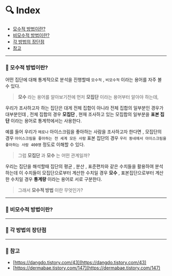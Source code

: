 # :mag: Index

- [모수적 방법이란?](#idx1) 
- [비모수적 방법이란?](#idx2) 
- [각 방법의 장단점](#idx3) 
- [참고](#idx4) 

---



### :radio_button: 모수적 방법이란? <a id="idx1"></a>



어떤 집단에 대해 통계적으로 분석을 진행할때  `모수적` ,  `비모수적` 이라는 용어를 자주 볼 수 있다.

  

> __모수__ 라는 용어를 알아보기전에 먼저 __모집단__ 이라는 용어부터 알아야 하는데,



우리가 조사하고자 하는 집단은 대게 전체 집합이 아니라 전체 집합의 일부분인 경우가 대부분인데 , 전체 집합의 경우 __모집단__ , 현재 조사하고 있는 모집합의 일부분을 __표본 집단__ 이라는 용어로 통계학에서는 사용한다.



예를 들어 우리가 `메로나` 아이스크림을 좋아하는 사람을 조사하고자 한다면 , 모집단의 경우 `아이스크림을 좋아하는 전 세계 모든 사람`  표본 집단의 경우 `우리 동네에서 아이스크림을 좋아하는 사람 400명` 정도로 이해할 수 있다.



> 그럼 __모집단__ 과 __모수__ 는 어떤 관계일까?



우리는 집단을 해석할때 집단의 평균 , 분산 , 표준편차와 같은 수치들을 활용하여 분석하는데 이 수치들이 모집단으로부터 계산한 수치일 경우 __모수__ , 표본집단으로부터 계산한 수치일 경우 __통계량__ 이라는 용어로 서로 구분한다.



> 그래서 __모수적 방법__ 이란 무엇인가?









---


### :radio_button: 비모수적 방법이란? <a id="idx2"></a>





---


### :radio_button: 각 방법의 장단점 <a id="idx3"></a>





---


### :radio_button: 참고 <a id="idx4"></a>

- [https://dangdo.tistory.com/43](https://dangdo.tistory.com/43)  
- [https://dermabae.tistory.com/147](https://dermabae.tistory.com/147) 


